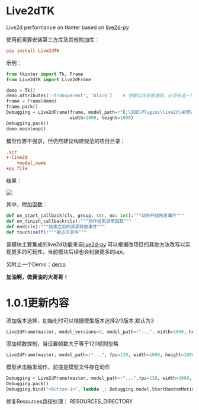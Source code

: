 # Live2dTK

Live2d performance on tkinter based on [live2d-py](https://github.com/Arkueid/live2d-py) 



使用前需要安装第三方库及其他附加库：

```ini
pip install Live2dTK
```

示例：

```python
from tkinter import Tk, Frame
from Live2dTK import Live2dFrame

demo = Tk()
demo.attributes('-transparent', 'black')	# 想要实现背景透明，必须有这一行
frame = Frame(demo)
frame.pack()
Debugging = Live2dFrame(frame, model_path=r"E:\IDE\Plugins\live2d\米塔\3.model3.json",
                        width=1000, height=1000)
Debugging.pack()
demo.mainloop()
```

模型位置不强求，但仍然建议构建规范的项目目录：

```ini
.scr
+-live2d
	+model_name
+py_file
```



结果：

![](https://pic1.imgdb.cn/item/67cd37e6066befcec6e1cd02.png)



其中，附加函数：

```python
def on_start_callback(cls, group: str, no: int):"""动作开始触发事件"""
def on_finish_callback(cls):"""动作结束调用函数"""
def end(cls):"""结束之后的资源释放事件"""
def touch(self):"""被点击事件"""

```



该模块主要集成的live2d功能来自[live2d-py](https://github.com/Arkueid/live2d-py) 可以根据改项目的其他方法改写以实现更多的可玩性，当前模块后续也会封装更多的api。

另附上一个Demo：[demo](https://github.com/Ashisheng2005/Live2dTK/blob/main/Demo/demo.py)



**加油啊，做黄油的大哥哥！**



# 1.0.1更新内容

添加版本选择，初始化时可以根据模型版本选择2/3版本,默认为3

```python
Live2dFrame(master, model_versions=3, model_path=r"...", width=1000, height=1000)
```



添加帧数控制，当设置帧数大于等于120帧则忽略

```python
Live2dFrame(master, model_path=r"...", fps=120, width=1000, height=1000)
```



模型点击触发动作，前提是模型文件存在动作

```python
Debugging = Live2dFrame(master, model_path=r"...",fps=120, width=1000, height=1000)
Debugging.pack()
Debugging.bind("<Button-1>", lambda _: Debugging.model.StartRandomMotion())	# 左键点击时触发动作
```



修复Resources路径处理： RESOURCES_DIRECTORY
